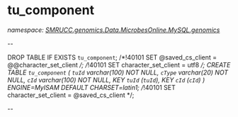 ﻿# tu_component
_namespace: [SMRUCC.genomics.Data.MicrobesOnline.MySQL.genomics](./index.md)_

--
 
 DROP TABLE IF EXISTS `tu_component`;
 /*!40101 SET @saved_cs_client = @@character_set_client */;
 /*!40101 SET character_set_client = utf8 */;
 CREATE TABLE `tu_component` (
 `tuId` varchar(100) NOT NULL,
 `cType` varchar(20) NOT NULL,
 `cId` varchar(100) NOT NULL,
 KEY `tuId` (`tuId`),
 KEY `cId` (`cId`)
 ) ENGINE=MyISAM DEFAULT CHARSET=latin1;
 /*!40101 SET character_set_client = @saved_cs_client */;
 
 --




